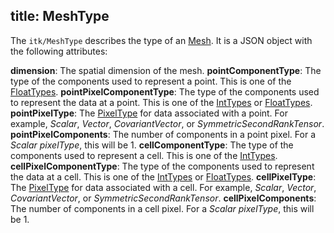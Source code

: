 title: MeshType
---

The `itk/MeshType` describes the type of an [Mesh](./Mesh.html). It is a JSON object with the following attributes:

**dimension**: The spatial dimension of the mesh.
**pointComponentType**: The type of the components used to represent a point. This is one of the [FloatTypes](https://github.com/InsightSoftwareConsortium/itk-wasm/blob/master/src/FloatTypes.js).
**pointPixelComponentType**: The type of the components used to represent the data at a point. This is one of the [IntTypes](https://github.com/InsightSoftwareConsortium/itk-wasm/blob/master/src/IntTypes.js) or [FloatTypes](https://github.com/InsightSoftwareConsortium/itk-wasm/blob/master/src/core/FloatTypes.ts).
**pointPixelType**: The [PixelType](https://github.com/InsightSoftwareConsortium/itk-wasm/blob/master/src/core/PixelTypes.ts) for data associated with a point. For example, *Scalar*, *Vector*, *CovariantVector*, or *SymmetricSecondRankTensor*.
**pointPixelComponents**: The number of components in a point pixel. For a *Scalar* *pixelType*, this will be 1.
**cellComponentType**: The type of the components used to represent a cell. This is one of the [IntTypes](https://github.com/InsightSoftwareConsortium/itk-wasm/blob/master/src/core/IntTypes.ts).
**cellPixelComponentType**: The type of the components used to represent the data at a cell. This is one of the [IntTypes](https://github.com/InsightSoftwareConsortium/itk-wasm/blob/master/src/IntTypes.js) or [FloatTypes](https://github.com/InsightSoftwareConsortium/itk-wasm/blob/master/src/core/FloatTypes.ts).
**cellPixelType**: The [PixelType](https://github.com/InsightSoftwareConsortium/itk-wasm/blob/master/src/core/PixelTypes.ts) for data associated with a cell. For example, *Scalar*, *Vector*, *CovariantVector*, or *SymmetricSecondRankTensor*.
**cellPixelComponents**: The number of components in a cell pixel. For a *Scalar* *pixelType*, this will be 1.
